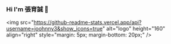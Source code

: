 ### Hi I'm 張育誠 👋


<img src="https://github-readme-stats.vercel.app/api?username=joohnny3&show_icons=true" alt="logo" height="160" align="right" style="margin: 5px; margin-bottom: 20px;" /\>



<!--
**joohnny3/joohnny3** is a ✨ _special_ ✨ repository because its `README.md` (this file) appears on your GitHub profile.





Here are some ideas to get you started:

- 🔭 I’m currently working on ...
- 🌱 I’m currently learning ...
- 👯 I’m looking to collaborate on ...
- 🤔 I’m looking for help with ...
- 💬 Ask me about ...
- 📫 How to reach me: ...
- 😄 Pronouns: ...
- ⚡ Fun fact: ...
-->

